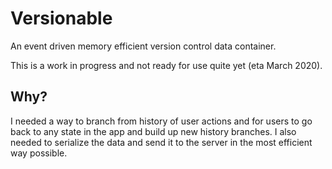 # Versionable

An event driven memory efficient version control data container.

This is a work in progress and not ready for use quite yet (eta March 2020).

## Why?

I needed a way to branch from history of user actions and for users to go back to any state in the app and build up new history branches. I also needed to serialize the data and send it to the server in the most efficient way possible.
